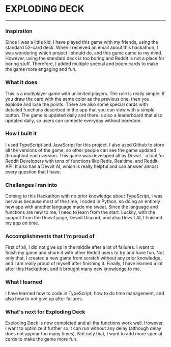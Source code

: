 # EXPLODING DECK

---------------------------------------------------------------------------------------------------------------------------------------------------------------------------------------------------

### Inspiration
Since I was a little kid, I have played this game with my friends, using the standard 52-card deck. When I received an email about this hackathon, I was wondering which project I should do, and this game came to my mind. However, using the standard deck is too boring and Reddit is not a place for boring stuff. Therefore, I added multiple special and boom cards to make the game more engaging and fun.

### What it does
This is a multiplayer game with unlimited players. The rule is really simple: If you draw the card with the same color as the previous one, then you explode and lose the points. There are also some special cards with detailed functions described in the app that you can view with a simple button. The game is updated daily and there is also a leaderboard that also updated daily, so users can compete everyday without boredom.

### How I built it
I used TypeScript and JavaScript for this project. I also used Github to store all the versions of the game, so other people can see the game updated throughout each version. This game was developed all by Devvit - a tool for Reddit Developers with tons of functions like Redis, Realtime, and Reddit API. It also has a Devvit AI, which is really helpful and can answer almost every question that I have.

### Challenges I ran into
Coming to this Hackathon with no prior knowledge about TypeScript, I was nervous because most of the time, I coded in Python, so doing an entirely new app with another language made me sweat. Since the language and functions are new to me, I need to learn from the start. Luckily, with the support from the Devvit page, Devvit Discord, and also Devvit AI, I finished my app on time.

### Accomplishments that I'm proud of
First of all, I did not give up in the middle after a lot of failures. I want to finish my game and share it with other Reddit users to try and have fun. Not only that, I created a new game from scratch without any prior knowledge, and I am really proud of myself after finishing it. Finally, I have learned a lot after this Hackathon, and it brought many new knowledge to me.

### What I learned
I have learned how to code in TypeScript, how to do time management, and also how to not give up after failures.

### What's next for Exploding Deck
Exploding Deck is now completed and all the functions work well. However, I want to optimize it further so it can run without any delay (although delay does not appear too many times). Not only that, I want to add more special cards to make the game more fun.

